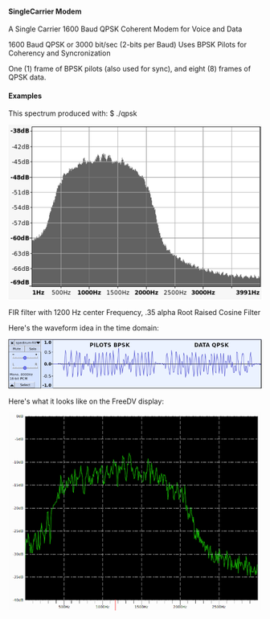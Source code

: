 #### SingleCarrier Modem
A Single Carrier 1600 Baud QPSK Coherent Modem for Voice and Data

1600 Baud QPSK or 3000 bit/sec (2-bits per Baud)
Uses BPSK Pilots for Coherency and Syncronization

One (1) frame of BPSK pilots (also used for sync), and eight (8) frames of QPSK data.

#### Examples
This spectrum produced with: $ ./qpsk  

![My image](https://raw.githubusercontent.com/srsampson/SingleCarrier/master/spectrum-filtered.png)

FIR filter with 1200 Hz center Frequency, .35 alpha Root Raised Cosine Filter

Here's the waveform idea in the time domain:

![My image](https://raw.githubusercontent.com/srsampson/SingleCarrier/master/time-domain.png)

Here's what it looks like on the FreeDV display:

![My image](https://raw.githubusercontent.com/srsampson/SingleCarrier/master/waveform.png)

